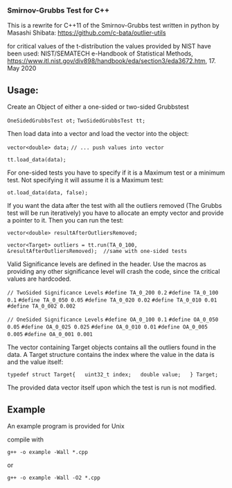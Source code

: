 ### Smirnov-Grubbs Test for C++

This is a rewrite for C++11 of the Smirnov-Grubbs test written in python by Masashi Shibata:
https://github.com/c-bata/outlier-utils

for critical values of the t-distribution the values provided by NIST have been used:
NIST/SEMATECH e-Handbook of Statistical Methods, https://www.itl.nist.gov/div898/handbook/eda/section3/eda3672.htm, 17. May 2020


## Usage:

Create an Object of either a one-sided or two-sided Grubbstest

`OneSidedGrubbsTest ot;`
`TwoSidedGrubbsTest tt;`

Then load data into a vector and load the vector into the object:

`vector<double> data;`
`// ... push values into vector`

`tt.load_data(data);`

For one-sided tests you have to specify if it is a Maximum test or a minimum test. Not specifying
it will assume it is a Maximum test:

`ot.load_data(data, false);`

If you want the data after the test with all the outliers removed (The Grubbs test will be run iteratively)
you have to allocate an empty vector and provide a pointer to it. Then you can run the test:

`vector<double> resultAfterOutliersRemoved;`

`vector<Target> outliers = tt.run(TA_0_100, &resultAfterOutliersRemoved);  //same with one-sided tests`

Valid Significance levels are defined in the header. Use the macros as providing any other significance level will crash the code, since the critical values are hardcoded.

`// TwoSided Significance Levels`
`#define TA_0_200 0.2`
`#define TA_0_100 0.1`
`#define TA_0_050 0.05`
`#define TA_0_020 0.02`
`#define TA_0_010 0.01`
`#define TA_0_002 0.002`

`// OneSided Significance Levels`
`#define OA_0_100 0.1`
`#define OA_0_050 0.05`
`#define OA_0_025 0.025`
`#define OA_0_010 0.01`
`#define OA_0_005 0.005`
`#define OA_0_001 0.001`

The vector containing Target objects contains all the outliers found in the data. A Target structure contains the index where the value in the data is and the value itself:

`typedef struct Target{  
    uint32_t index;  
    double value;  
} Target;`

The provided data vector itself upon which the test is run is not modified.


## Example

An example program is provided for Unix

compile with

`g++ -o example -Wall *.cpp`

or 

`g++ -o example -Wall -O2 *.cpp`


